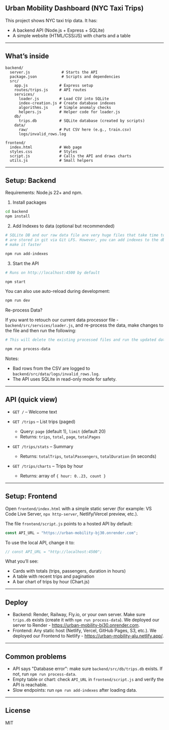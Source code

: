 ## Urban Mobility Dashboard (NYC Taxi Trips)

This project shows NYC taxi trip data. It has:

- A backend API (Node.js + Express + SQLite)
- A simple website (HTML/CSS/JS) with charts and a table

---

## What’s inside

```
backend/
  server.js              # Starts the API
  package.json           # Scripts and dependencies
  src/
    app.js              # Express setup
    routes/trips.js     # API routes
    services/
      loader.js         # Load CSV into SQLite
      index-creation.js # Create database indexes
      algorithms.js     # Simple anomaly checks
      helpers.js        # Helper code for loader.js
    db/
      trips.db          # SQLite database (created by scripts)
    data/
      raw/              # Put CSV here (e.g., train.csv)
      logs/invalid_rows.log

frontend/
  index.html            # Web page
  styles.css            # Styles
  script.js             # Calls the API and draws charts
  utils.js              # Small helpers
```

---

## Setup: Backend

Requirements: Node.js 22+ and npm.

1. Install packages

```bash
cd backend
npm install
```

2. Add Indexes to data (optional but recommended)

```bash
# SQLite DB and our raw data file are very huge files that take time to recreate so they 
# are stored in git via Git LFS. However, you can add indexes to the db on your setup to 
# make it faster

npm run add-indexes
```

3. Start the API

```bash
# Runs on http://localhost:4500 by default

npm start
```

You can also use auto-reload during development:

```bash
npm run dev
```

Re-process Data?

If you want to retouch our current data processor file - `backend/src/services/loader.js`, and re-process the data, make changes to the file and then run the following:

```bash
# This will delete the existing processed files and run the updated data processor

npm run process-data
```

Notes:

- Bad rows from the CSV are logged to `backend/src/data/logs/invalid_rows.log`.
- The API uses SQLite in read-only mode for safety.

---

## API (quick view)

- `GET /` – Welcome text

- `GET /trips` – List trips (paged)

  - Query: `page` (default 1), `limit` (default 20)
  - Returns: `trips`, `total`, `page`, `totalPages`

- `GET /trips/stats` – Summary

  - Returns: `totalTrips`, `totalPassengers`, `totalDuration` (in seconds)

- `GET /trips/charts` – Trips by hour
  - Returns: array of `{ hour: 0..23, count }`

---

## Setup: Frontend

Open `frontend/index.html` with a simple static server (for example: VS Code Live Server, `npx http-server`, Netlify/Vercel preview, etc.).

The file `frontend/script.js` points to a hosted API by default:

```js
const API_URL = "https://urban-mobility-bj30.onrender.com";
```

To use the local API, change it to:

```js
// const API_URL = "http://localhost:4500";
```

What you’ll see:

- Cards with totals (trips, passengers, duration in hours)
- A table with recent trips and pagination
- A bar chart of trips by hour (Chart.js)

---

## Deploy

- Backend: Render, Railway, Fly.io, or your own server. Make sure `trips.db` exists (create it with `npm run process-data`). We deployed our server to Render - https://urban-mobility-bj30.onrender.com.
- Frontend: Any static host (Netlify, Vercel, GitHub Pages, S3, etc.). We deployed our Frontend to Netlify - https://urban-mobility-alu.netlify.app/.

---

## Common problems

- API says "Database error": make sure `backend/src/db/trips.db` exists. If not, run `npm run process-data`.
- Empty table or chart: check `API_URL` in `frontend/script.js` and verify the API is reachable.
- Slow endpoints: run `npm run add-indexes` after loading data.

---

## License

MIT
